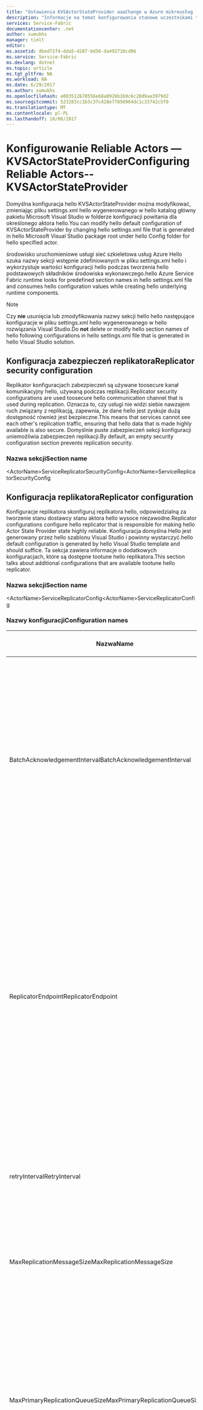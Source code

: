 ```yaml
---
title: "Ustawienia KVSActorStateProvider aaaChange w Azure mikrousług | Dokumentacja firmy Microsoft"
description: "Informacje na temat konfigurowania stanowe uczestnikami typu KVSActorStateProvider sieć szkieletowa usług Azure."
services: Service-Fabric
documentationcenter: .net
author: sumukhs
manager: timlt
editor: 
ms.assetid: dbed72f4-dda5-4287-bd56-da492710cd96
ms.service: Service-Fabric
ms.devlang: dotnet
ms.topic: article
ms.tgt_pltfrm: NA
ms.workload: NA
ms.date: 6/29/2017
ms.author: sumukhs
ms.openlocfilehash: e003512678556e68a8926b1b9c6c28d9ae3979d2
ms.sourcegitcommit: 523283cc1b3c37c428e77850964dc1c33742c5f0
ms.translationtype: MT
ms.contentlocale: pl-PL
ms.lasthandoff: 10/06/2017
---
```

# <a name="configuring-reliable-actors--kvsactorstateprovider"></a><span data-ttu-id="f822f-103">Konfigurowanie Reliable Actors — KVSActorStateProvider</span><span class="sxs-lookup"><span data-stu-id="f822f-103">Configuring Reliable Actors--KVSActorStateProvider</span></span>
<span data-ttu-id="f822f-104">Domyślna konfiguracja hello KVSActorStateProvider można modyfikować, zmieniając pliku settings.xml hello wygenerowanego w hello katalog główny pakietu Microsoft Visual Studio w folderze konfiguracji powitania dla określonego aktora hello.</span><span class="sxs-lookup"><span data-stu-id="f822f-104">You can modify hello default configuration of KVSActorStateProvider by changing hello settings.xml file that is generated in hello Microsoft Visual Studio package root under hello Config folder for hello specified actor.</span></span>

<span data-ttu-id="f822f-105">środowisko uruchomieniowe usługi sieć szkieletowa usług Azure Hello szuka nazwy sekcji wstępnie zdefiniowanych w pliku settings.xml hello i wykorzystuje wartości konfiguracji hello podczas tworzenia hello podstawowych składników środowiska wykonawczego.</span><span class="sxs-lookup"><span data-stu-id="f822f-105">hello Azure Service Fabric runtime looks for predefined section names in hello settings.xml file and consumes hello configuration values while creating hello underlying runtime components.</span></span>

> [!NOTE]
> <span data-ttu-id="f822f-106">Czy **nie** usunięcia lub zmodyfikowania nazwy sekcji hello hello następujące konfiguracje w pliku settings.xml hello wygenerowanego w hello rozwiązania Visual Studio.</span><span class="sxs-lookup"><span data-stu-id="f822f-106">Do **not** delete or modify hello section names of hello following configurations in hello settings.xml file that is generated in hello Visual Studio solution.</span></span>
> 
> 

## <a name="replicator-security-configuration"></a><span data-ttu-id="f822f-107">Konfiguracja zabezpieczeń replikatora</span><span class="sxs-lookup"><span data-stu-id="f822f-107">Replicator security configuration</span></span>
<span data-ttu-id="f822f-108">Replikator konfiguracjach zabezpieczeń są używane toosecure kanał komunikacyjny hello, używaną podczas replikacji.</span><span class="sxs-lookup"><span data-stu-id="f822f-108">Replicator security configurations are used toosecure hello communication channel that is used during replication.</span></span> <span data-ttu-id="f822f-109">Oznacza to, czy usługi nie widzi siebie nawzajem ruch związany z replikacją, zapewnia, że dane hello jest zyskuje dużą dostępność również jest bezpieczne.</span><span class="sxs-lookup"><span data-stu-id="f822f-109">This means that services cannot see each other's replication traffic, ensuring that hello data that is made highly available is also secure.</span></span>
<span data-ttu-id="f822f-110">Domyślnie puste zabezpieczeń sekcji konfiguracji uniemożliwia zabezpieczeń replikacji.</span><span class="sxs-lookup"><span data-stu-id="f822f-110">By default, an empty security configuration section prevents replication security.</span></span>

### <a name="section-name"></a><span data-ttu-id="f822f-111">Nazwa sekcji</span><span class="sxs-lookup"><span data-stu-id="f822f-111">Section name</span></span>
<span data-ttu-id="f822f-112">&lt;ActorName&gt;ServiceReplicatorSecurityConfig</span><span class="sxs-lookup"><span data-stu-id="f822f-112">&lt;ActorName&gt;ServiceReplicatorSecurityConfig</span></span>

## <a name="replicator-configuration"></a><span data-ttu-id="f822f-113">Konfiguracja replikatora</span><span class="sxs-lookup"><span data-stu-id="f822f-113">Replicator configuration</span></span>
<span data-ttu-id="f822f-114">Konfiguracje replikatora skonfiguruj replikatora hello, odpowiedzialną za tworzenie stanu dostawcy stanu aktora hello wysoce niezawodne.</span><span class="sxs-lookup"><span data-stu-id="f822f-114">Replicator configurations configure hello replicator that is responsible for making hello Actor State Provider state highly reliable.</span></span>
<span data-ttu-id="f822f-115">Konfiguracja domyślna Hello jest generowany przez hello szablonu Visual Studio i powinny wystarczyć.</span><span class="sxs-lookup"><span data-stu-id="f822f-115">hello default configuration is generated by hello Visual Studio template and should suffice.</span></span> <span data-ttu-id="f822f-116">Ta sekcja zawiera informacje o dodatkowych konfiguracjach, które są dostępne tootune hello replikatora.</span><span class="sxs-lookup"><span data-stu-id="f822f-116">This section talks about additional configurations that are available tootune hello replicator.</span></span>

### <a name="section-name"></a><span data-ttu-id="f822f-117">Nazwa sekcji</span><span class="sxs-lookup"><span data-stu-id="f822f-117">Section name</span></span>
<span data-ttu-id="f822f-118">&lt;ActorName&gt;ServiceReplicatorConfig</span><span class="sxs-lookup"><span data-stu-id="f822f-118">&lt;ActorName&gt;ServiceReplicatorConfig</span></span>

### <a name="configuration-names"></a><span data-ttu-id="f822f-119">Nazwy konfiguracji</span><span class="sxs-lookup"><span data-stu-id="f822f-119">Configuration names</span></span>
| <span data-ttu-id="f822f-120">Nazwa</span><span class="sxs-lookup"><span data-stu-id="f822f-120">Name</span></span> | <span data-ttu-id="f822f-121">Jednostka</span><span class="sxs-lookup"><span data-stu-id="f822f-121">Unit</span></span> | <span data-ttu-id="f822f-122">Wartość domyślna</span><span class="sxs-lookup"><span data-stu-id="f822f-122">Default value</span></span> | <span data-ttu-id="f822f-123">Uwagi</span><span class="sxs-lookup"><span data-stu-id="f822f-123">Remarks</span></span> |
| --- | --- | --- | --- |
| <span data-ttu-id="f822f-124">BatchAcknowledgementInterval</span><span class="sxs-lookup"><span data-stu-id="f822f-124">BatchAcknowledgementInterval</span></span> |<span data-ttu-id="f822f-125">Sekundy</span><span class="sxs-lookup"><span data-stu-id="f822f-125">Seconds</span></span> |<span data-ttu-id="f822f-126">0.015</span><span class="sxs-lookup"><span data-stu-id="f822f-126">0.015</span></span> |<span data-ttu-id="f822f-127">Czasie, dla których replikatora hello na dodatkowej czeka powitania po otrzymaniu operacji przed odsyła toohello potwierdzenia podstawowego.</span><span class="sxs-lookup"><span data-stu-id="f822f-127">Time period for which hello replicator at hello secondary waits after receiving an operation before sending back an acknowledgement toohello primary.</span></span> <span data-ttu-id="f822f-128">Inne toobe potwierdzeń, wysyłane do operacji przetwarzane w ramach tego interwału są wysyłane jako jedna odpowiedź.</span><span class="sxs-lookup"><span data-stu-id="f822f-128">Any other acknowledgements toobe sent for operations processed within this interval are sent as one response.</span></span> |
| <span data-ttu-id="f822f-129">ReplicatorEndpoint</span><span class="sxs-lookup"><span data-stu-id="f822f-129">ReplicatorEndpoint</span></span> |<span data-ttu-id="f822f-130">Nie dotyczy</span><span class="sxs-lookup"><span data-stu-id="f822f-130">N/A</span></span> |<span data-ttu-id="f822f-131">Brak wartości domyślnej — wymagany parametr</span><span class="sxs-lookup"><span data-stu-id="f822f-131">No default--required parameter</span></span> |<span data-ttu-id="f822f-132">Adres IP i port, który hello replikatora podstawowe i pomocnicze użyje toocommunicate z innych replikatorów hello zestawu replik.</span><span class="sxs-lookup"><span data-stu-id="f822f-132">IP address and port that hello primary/secondary replicator will use toocommunicate with other replicators in hello replica set.</span></span> <span data-ttu-id="f822f-133">To powinien odwoływać się do zasobów punkt końcowy protokołu TCP w hello manifestu usługi.</span><span class="sxs-lookup"><span data-stu-id="f822f-133">This should reference a TCP resource endpoint in hello service manifest.</span></span> <span data-ttu-id="f822f-134">Odwołuje się zbyt[zasoby manifestu usługi](service-fabric-service-manifest-resources.md) tooread więcej informacji na temat definiowania zasobów punktu końcowego w hello manifestu usługi.</span><span class="sxs-lookup"><span data-stu-id="f822f-134">Refer too[Service manifest resources](service-fabric-service-manifest-resources.md) tooread more about defining endpoint resources in hello service manifest.</span></span> |
| <span data-ttu-id="f822f-135">retryInterval</span><span class="sxs-lookup"><span data-stu-id="f822f-135">RetryInterval</span></span> |<span data-ttu-id="f822f-136">Sekundy</span><span class="sxs-lookup"><span data-stu-id="f822f-136">Seconds</span></span> |<span data-ttu-id="f822f-137">5</span><span class="sxs-lookup"><span data-stu-id="f822f-137">5</span></span> |<span data-ttu-id="f822f-138">Okres, po którym hello replikatora ponownie przesyła a komunikat, jeśli nie otrzyma potwierdzenia dla danej operacji.</span><span class="sxs-lookup"><span data-stu-id="f822f-138">Time period after which hello replicator re-transmits a message if it does not receive an acknowledgement for an operation.</span></span> |
| <span data-ttu-id="f822f-139">MaxReplicationMessageSize</span><span class="sxs-lookup"><span data-stu-id="f822f-139">MaxReplicationMessageSize</span></span> |<span data-ttu-id="f822f-140">Bajty</span><span class="sxs-lookup"><span data-stu-id="f822f-140">Bytes</span></span> |<span data-ttu-id="f822f-141">50 MB</span><span class="sxs-lookup"><span data-stu-id="f822f-141">50 MB</span></span> |<span data-ttu-id="f822f-142">Maksymalny rozmiar danych replikacji, które mogą być przenoszone w pojedynczym komunikacie.</span><span class="sxs-lookup"><span data-stu-id="f822f-142">Maximum size of replication data that can be transmitted in a single message.</span></span> |
| <span data-ttu-id="f822f-143">MaxPrimaryReplicationQueueSize</span><span class="sxs-lookup"><span data-stu-id="f822f-143">MaxPrimaryReplicationQueueSize</span></span> |<span data-ttu-id="f822f-144">Liczba operacji</span><span class="sxs-lookup"><span data-stu-id="f822f-144">Number of operations</span></span> |<span data-ttu-id="f822f-145">1024</span><span class="sxs-lookup"><span data-stu-id="f822f-145">1024</span></span> |<span data-ttu-id="f822f-146">Maksymalna liczba operacji w kolejce głównej hello.</span><span class="sxs-lookup"><span data-stu-id="f822f-146">Maximum number of operations in hello primary queue.</span></span> <span data-ttu-id="f822f-147">Operacja są zwalniane, gdy Replikator głównej hello otrzyma potwierdzenia od wszystkich hello replikatorów dodatkowej.</span><span class="sxs-lookup"><span data-stu-id="f822f-147">An operation is freed up after hello primary replicator receives an acknowledgement from all hello secondary replicators.</span></span> <span data-ttu-id="f822f-148">Ta wartość musi być większa niż 64 i potęgą liczby 2.</span><span class="sxs-lookup"><span data-stu-id="f822f-148">This value must be greater than 64 and a power of 2.</span></span> |
| <span data-ttu-id="f822f-149">MaxSecondaryReplicationQueueSize</span><span class="sxs-lookup"><span data-stu-id="f822f-149">MaxSecondaryReplicationQueueSize</span></span> |<span data-ttu-id="f822f-150">Liczba operacji</span><span class="sxs-lookup"><span data-stu-id="f822f-150">Number of operations</span></span> |<span data-ttu-id="f822f-151">2048</span><span class="sxs-lookup"><span data-stu-id="f822f-151">2048</span></span> |<span data-ttu-id="f822f-152">Maksymalna liczba operacji w kolejce dodatkowej hello.</span><span class="sxs-lookup"><span data-stu-id="f822f-152">Maximum number of operations in hello secondary queue.</span></span> <span data-ttu-id="f822f-153">Operacja są zwalniane po dokonaniu jej stan wysokiej dostępności za pośrednictwem trwałości.</span><span class="sxs-lookup"><span data-stu-id="f822f-153">An operation is freed up after making its state highly available through persistence.</span></span> <span data-ttu-id="f822f-154">Ta wartość musi być większa niż 64 i potęgą liczby 2.</span><span class="sxs-lookup"><span data-stu-id="f822f-154">This value must be greater than 64 and a power of 2.</span></span> |

## <a name="store-configuration"></a><span data-ttu-id="f822f-155">Konfiguracja magazynu</span><span class="sxs-lookup"><span data-stu-id="f822f-155">Store configuration</span></span>
<span data-ttu-id="f822f-156">Konfiguracje magazynu są używane tooconfigure hello lokalnego magazynu, który jest używane toopersist hello stanu, który jest replikowany.</span><span class="sxs-lookup"><span data-stu-id="f822f-156">Store configurations are used tooconfigure hello local store that is used toopersist hello state that is being replicated.</span></span>
<span data-ttu-id="f822f-157">Konfiguracja domyślna Hello jest generowany przez hello szablonu Visual Studio i powinny wystarczyć.</span><span class="sxs-lookup"><span data-stu-id="f822f-157">hello default configuration is generated by hello Visual Studio template and should suffice.</span></span> <span data-ttu-id="f822f-158">Ta sekcja zawiera informacje o dodatkowych konfiguracjach, które są dostępne tootune hello lokalnego magazynu.</span><span class="sxs-lookup"><span data-stu-id="f822f-158">This section talks about additional configurations that are available tootune hello local store.</span></span>

### <a name="section-name"></a><span data-ttu-id="f822f-159">Nazwa sekcji</span><span class="sxs-lookup"><span data-stu-id="f822f-159">Section name</span></span>
<span data-ttu-id="f822f-160">&lt;ActorName&gt;ServiceLocalStoreConfig</span><span class="sxs-lookup"><span data-stu-id="f822f-160">&lt;ActorName&gt;ServiceLocalStoreConfig</span></span>

### <a name="configuration-names"></a><span data-ttu-id="f822f-161">Nazwy konfiguracji</span><span class="sxs-lookup"><span data-stu-id="f822f-161">Configuration names</span></span>
| <span data-ttu-id="f822f-162">Nazwa</span><span class="sxs-lookup"><span data-stu-id="f822f-162">Name</span></span> | <span data-ttu-id="f822f-163">Jednostka</span><span class="sxs-lookup"><span data-stu-id="f822f-163">Unit</span></span> | <span data-ttu-id="f822f-164">Wartość domyślna</span><span class="sxs-lookup"><span data-stu-id="f822f-164">Default value</span></span> | <span data-ttu-id="f822f-165">Uwagi</span><span class="sxs-lookup"><span data-stu-id="f822f-165">Remarks</span></span> |
| --- | --- | --- | --- |
| <span data-ttu-id="f822f-166">MaxAsyncCommitDelayInMilliseconds</span><span class="sxs-lookup"><span data-stu-id="f822f-166">MaxAsyncCommitDelayInMilliseconds</span></span> |<span data-ttu-id="f822f-167">w milisekundach</span><span class="sxs-lookup"><span data-stu-id="f822f-167">Milliseconds</span></span> |<span data-ttu-id="f822f-168">200</span><span class="sxs-lookup"><span data-stu-id="f822f-168">200</span></span> |<span data-ttu-id="f822f-169">Ustawia maksymalną hello przetwarzanie wsadowe interwał zatwierdzeń trwałego magazynu lokalnego.</span><span class="sxs-lookup"><span data-stu-id="f822f-169">Sets hello maximum batching interval for durable local store commits.</span></span> |
| <span data-ttu-id="f822f-170">MaxVerPages</span><span class="sxs-lookup"><span data-stu-id="f822f-170">MaxVerPages</span></span> |<span data-ttu-id="f822f-171">Liczba stron</span><span class="sxs-lookup"><span data-stu-id="f822f-171">Number of pages</span></span> |<span data-ttu-id="f822f-172">16384</span><span class="sxs-lookup"><span data-stu-id="f822f-172">16384</span></span> |<span data-ttu-id="f822f-173">Witaj maksymalną liczbę stron wersji w lokalne powitania przechowywania bazy danych.</span><span class="sxs-lookup"><span data-stu-id="f822f-173">hello maximum number of version pages in hello local store database.</span></span> <span data-ttu-id="f822f-174">Określa maksymalną liczbę oczekujących transakcji hello.</span><span class="sxs-lookup"><span data-stu-id="f822f-174">It determines hello maximum number of outstanding transactions.</span></span> |

## <a name="sample-configuration-file"></a><span data-ttu-id="f822f-175">Przykładowy plik konfiguracyjny</span><span class="sxs-lookup"><span data-stu-id="f822f-175">Sample configuration file</span></span>
```xml
<?xml version="1.0" encoding="utf-8"?>
<Settings xmlns:xsd="http://www.w3.org/2001/XMLSchema" xmlns:xsi="http://www.w3.org/2001/XMLSchema-instance" xmlns="http://schemas.microsoft.com/2011/01/fabric">
   <Section Name="MyActorServiceReplicatorConfig">
      <Parameter Name="ReplicatorEndpoint" Value="MyActorServiceReplicatorEndpoint" />
      <Parameter Name="BatchAcknowledgementInterval" Value="0.05"/>
   </Section>
   <Section Name="MyActorServiceLocalStoreConfig">
      <Parameter Name="MaxVerPages" Value="8192" />
   </Section>
   <Section Name="MyActorServiceReplicatorSecurityConfig">
      <Parameter Name="CredentialType" Value="X509" />
      <Parameter Name="FindType" Value="FindByThumbprint" />
      <Parameter Name="FindValue" Value="9d c9 06 b1 69 dc 4f af fd 16 97 ac 78 1e 80 67 90 74 9d 2f" />
      <Parameter Name="StoreLocation" Value="LocalMachine" />
      <Parameter Name="StoreName" Value="My" />
      <Parameter Name="ProtectionLevel" Value="EncryptAndSign" />
      <Parameter Name="AllowedCommonNames" Value="My-Test-SAN1-Alice,My-Test-SAN1-Bob" />
   </Section>
</Settings>
```
## <a name="remarks"></a><span data-ttu-id="f822f-176">Uwagi</span><span class="sxs-lookup"><span data-stu-id="f822f-176">Remarks</span></span>
<span data-ttu-id="f822f-177">Parametr BatchAcknowledgementInterval Hello Określa opóźnienie replikacji.</span><span class="sxs-lookup"><span data-stu-id="f822f-177">hello BatchAcknowledgementInterval parameter controls replication latency.</span></span> <span data-ttu-id="f822f-178">Wartość "0" powoduje hello można uzyskać najmniejsze możliwe opóźnienia, kosztem hello przepływności (jak więcej komunikatów potwierdzenia musi być wysyłane i przetwarzane, zawierający mniejszą liczbę potwierdzeń).</span><span class="sxs-lookup"><span data-stu-id="f822f-178">A value of '0' results in hello lowest possible latency, at hello cost of throughput (as more acknowledgement messages must be sent and processed, each containing fewer acknowledgements).</span></span>
<span data-ttu-id="f822f-179">Hello im większa wartość hello BatchAcknowledgementInterval, hello wyższej hello ogólne przepustowość replikacji na powitania kosztem większego opóźnienia operacji.</span><span class="sxs-lookup"><span data-stu-id="f822f-179">hello larger hello value for BatchAcknowledgementInterval, hello higher hello overall replication throughput, at hello cost of higher operation latency.</span></span> <span data-ttu-id="f822f-180">Bezpośrednio przekłada opóźnienia toohello zatwierdzeń transakcji.</span><span class="sxs-lookup"><span data-stu-id="f822f-180">This directly translates toohello latency of transaction commits.</span></span>

